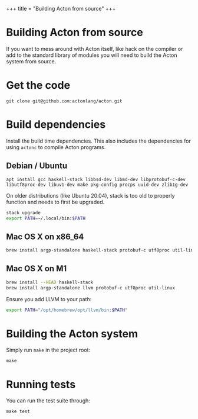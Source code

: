 +++
title = "Building Acton from source"
+++
# Building Acton from source

If you want to mess around with Acton itself, like hack on the compiler or add to the standard library of modules you will need to build the Acton system from source.

# Get the code
```
git clone git@github.com:actonlang/acton.git
```

# Build dependencies
Install the build time dependencies. This also includes the dependencies for
using `actonc` to compile Acton programs.

## Debian / Ubuntu
```
apt install gcc haskell-stack libbsd-dev libmd-dev libprotobuf-c-dev libutf8proc-dev libuv1-dev make pkg-config procps uuid-dev zlib1g-dev
```

On older distributions (like Ubuntu 20.04), stack is too old to properly function and needs to first be upgraded.

```sh
stack upgrade
export PATH=~/.local/bin:$PATH
```

## Mac OS X on x86_64

```sh
brew install argp-standalone haskell-stack protobuf-c utf8proc util-linux
```

## Mac OS X on M1
```sh
brew install --HEAD haskell-stack
brew install argp-standalone llvm protobuf-c utf8proc util-linux
```
Ensure you add LLVM to your path:
```sh
export PATH="/opt/homebrew/opt/llvm/bin:$PATH"
```

# Building the Acton system
Simply run `make` in the project root:
```
make
```

# Running tests
You can run the test suite through:
```
make test
```

